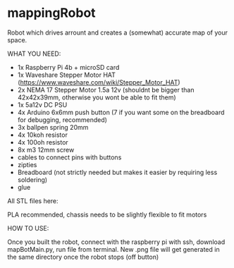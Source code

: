 # mappingRobot
Robot which drives arrount and creates a (somewhat) accurate map of your space. 


WHAT YOU NEED:
  
  - 1x Raspberry Pi 4b + microSD card
  - 1x Waveshare Stepper Motor HAT  (https://www.waveshare.com/wiki/Stepper_Motor_HAT)
  - 2x NEMA 17 Stepper Motor 1.5a 12v (shouldnt be bigger than 42x42x39mm, otherwise you wont be able to fit them)
  - 1x 5a12v DC PSU
  - 4x Arduino 6x6mm push button    (7 if you want some on the breadboard for debugging, recommended)
  - 3x ballpen spring 20mm
  - 4x 10koh resistor
  - 4x 100oh resistor
  - 8x m3 12mm screw
  - cables to connect pins with buttons
  - zipties
  - Breadboard (not strictly needed but makes it easier by requiring less soldering)
  - glue
  
  All STL files here:
  
  PLA recommended, chassis needs to be slightly flexible to fit motors
  
  
HOW TO USE:
  
  Once you built the robot, connect with the raspberry pi with ssh, download mapBotMain.py, run file from terminal. New .png file will get generated in the
  same directory once the robot stops (off button)
